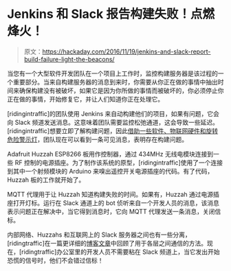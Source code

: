 # Jenkins 和 Slack 报告构建失败！点燃烽火！

> 原文：<https://hackaday.com/2016/11/19/jenkins-and-slack-report-build-failure-light-the-beacons/>

当您有一个大型软件开发团队在一个项目上工作时，监控构建服务器是该过程的一个重要部分。当来自构建服务器的消息到来时，你需要从你正在做的事情中抽出时间来确保构建没有被破坏，如果它是因为你所做的事情而被破坏的，你必须停止你正在做的事情，开始修复它，并让人们知道你正在处理它。

[ridingintraffic]的团队使用 Jenkins 来自动构建他们的项目，如果有问题，它会向 Slack 频道发送消息。这意味着团队需要监控松弛通道，这会导致一些延迟。[ridingintraffic]想要立即了解构建问题，因此[借助一些软件、物联网硬件和旋转危险警示灯](https://hackaday.io/project/18006-jenkins-build-pipeline-failure-notification)，团队现在可以看到一条可见消息，表明存在构建问题。

Adafruit Huzzah ESP8266 板用作控制器，通过 434MHz 无线电模块连接到一些 RF 控制的电源插座。为了制作该系统的原型，[ridingintraffic]使用了一个连接到其中一个射频模块的 Arduino 来嗅出遥控开关电源插座的代码。有了代码，Huzzah 板的工作就开始了。

MQTT 代理用于让 Huzzah 知道构建失败的时间。如果有，Huzzah 通过电源插座打开灯标。运行在 Slack 通道上的 bot 侦听来自一个开发人员的消息，该消息表示问题正在解决中，当它得到消息时，它向 MQTT 代理发送一条消息，关闭信标。

内部网络、Huzzahs 和互联网上的 Slack 服务器之间也有一些分离，[ridingtraffic]在一篇更详细的[博客文章](https://tech.cars.com/the-beacons-are-lit-jenkins-calls-for-aid-7fcfc1af14ea#.afg3zv6jl)中回顾了用于各层之间通信的方法。现在，[ridingtraffic]办公室里的开发人员不需要粘在 Slack 频道上，当它发出开始恐慌的信号时，他们不会错过信标！